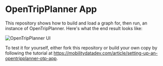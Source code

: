 # OpenTripPlanner App

This repository shows how to build and load a graph for, then run, an instance of OpenTripPlanner. Here's what the end result looks like:

![OpenTripPlanner UI](https://mobilitydatadev.com/images/otp-ui-2.jpg)

To test it for yourself, either fork this repository or build your own copy by following the tutorial at https://mobilitydatadev.com/article/setting-up-an-opentripplanner-otp-app.
